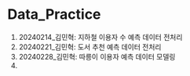 # Data_Practice
1. 20240214_김민혁: 지하철 이용자 수 예측 데이터 전처리
2. 20240221_김민혁: 도서 추천 예측 데이터 전처리
3. 20240228_김민혁: 따릉이 이용자 예측 데이터 모델링
4.
